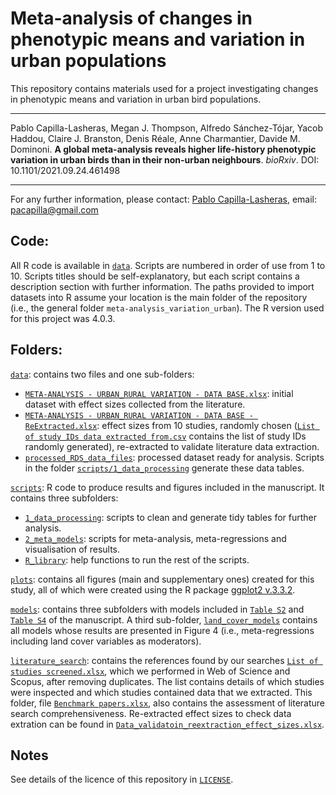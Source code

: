 

# Meta-analysis of changes in phenotypic means and variation in urban populations

This repository contains materials used for a project investigating changes in phenotypic means and variation in urban bird populations.

---

Pablo Capilla-Lasheras, Megan J. Thompson, Alfredo Sánchez-Tójar, Yacob Haddou, Claire J. Branston, Denis Réale, Anne Charmantier, Davide M. Dominoni. **A global meta-analysis reveals higher life-history phenotypic variation in urban birds than in their non-urban neighbours**. *bioRxiv*. DOI: 10.1101/2021.09.24.461498

---

For any further information, please contact: [Pablo Capilla-Lasheras](https://scholar.google.com/citations?hl=en&user=5JMTO-kAAAAJ&view_op=list_works&sortby=pubdate), email: pacapilla@gmail.com

## Code:

All R code is available in [`data`](https://github.com/PabloCapilla/meta-analysis_variation_urban/tree/main/scripts). Scripts are numbered in order of use from 1 to 10. Scripts titles should be self-explanatory, but each script contains a description section with further information. The paths provided to import datasets into R assume your location is the main folder of the repository (i.e., the general folder `meta-analysis_variation_urban`). The R version used for this project was 4.0.3.

## Folders:

[`data`](https://github.com/PabloCapilla/meta-analysis_variation_urban/tree/main/data): contains two files and one sub-folders: 
* [`META-ANALYSIS - URBAN_RURAL VARIATION - DATA BASE.xlsx`](https://github.com/PabloCapilla/meta-analysis_variation_urban/tree/main/data): initial dataset with effect sizes collected from the literature.
* [`META-ANALYSIS - URBAN_RURAL VARIATION - DATA BASE - ReExtracted.xlsx`](https://github.com/PabloCapilla/meta-analysis_variation_urban/tree/main/data): effect sizes from 10 studies, randomly chosen ([`List of study IDs data extracted from.csv`](https://github.com/PabloCapilla/meta-analysis_variation_urban/tree/main/data/) contains the list of study IDs randomly generated), re-extracted to validate literature data extraction.
* [`processed_RDS_data_files`](https://github.com/PabloCapilla/meta-analysis_variation_urban/tree/main/data/processed_RDS_data_files): processed dataset ready for analysis. Scripts in the folder [`scripts/1_data_processing`](https://github.com/PabloCapilla/meta-analysis_variation_urban/tree/main/scripts/1_data_processing) generate these data tables.

[`scripts`](https://github.com/PabloCapilla/meta-analysis_variation_urban/tree/main/scripts/1_data_processing): R code to produce results and figures included in the manuscript. It contains three subfolders:
* [`1_data_processing`](https://github.com/PabloCapilla/meta-analysis_variation_urban/tree/main/scripts/1_data_processing): scripts to clean and generate tidy tables for further analysis.
* [`2_meta_models`](https://github.com/PabloCapilla/meta-analysis_variation_urban/tree/main/scripts/2_meta-models): scripts for meta-analysis, meta-regressions and visualisation of results.
* [`R_library`](https://github.com/PabloCapilla/meta-analysis_variation_urban/tree/main/scripts/R_library): help functions to run the rest of the scripts.

[`plots`](https://github.com/PabloCapilla/meta-analysis_variation_urban/tree/main/plots): contains all figures (main and supplementary ones) created for this study, all of which were created using the R package [ggplot2 v.3.3.2](https://cran.r-project.org/web/packages/ggplot2/index.html).

[`models`](https://github.com/PabloCapilla/meta-analysis_variation_urban/tree/main/models/): contains three subfolders with models included in [`Table S2`](https://github.com/PabloCapilla/meta-analysis_variation_urban/tree/main/models/Table_S2) and [`Table S4`](https://github.com/PabloCapilla/meta-analysis_variation_urban/tree/main/models/Table_S4) of the manuscript. A third sub-folder, [`land_cover_models`](https://github.com/PabloCapilla/meta-analysis_variation_urban/tree/main/models/land_cover_models) contains all models whose results are presented in Figure 4 (i.e., meta-regressions including land cover variables as moderators).

[`literature_search`](https://github.com/PabloCapilla/meta-analysis_variation_urban/tree/main/literature_search): contains the references found by our searches [`List of studies screened.xlsx`](https://github.com/PabloCapilla/meta-analysis_variation_urban/tree/main/literature_search), which we performed in Web of Science and Scopus, after removing duplicates. The list contains details of which studies were inspected and which studies contained data that we extracted. This folder, file [`Benchmark papers.xlsx`](https://github.com/PabloCapilla/meta-analysis_variation_urban/tree/main/literature_search), also contains the assessment of literature search comprehensiveness. Re-extracted effect sizes to check data extration can be found in [`Data_validatoin_reextraction_effect_sizes.xlsx`](https://github.com/PabloCapilla/meta-analysis_variation_urban/tree/master/literature_search).

## Notes

See details of the licence of this repository in [`LICENSE`](https://github.com/PabloCapilla/meta-analysis_variation_urban/blob/main/LICENSE).
